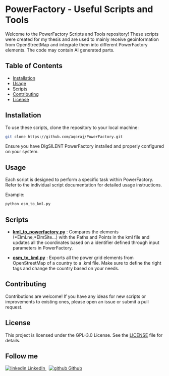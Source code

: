 # PowerFactory - Useful Scripts and Tools

Welcome to the PowerFactory Scripts and Tools repository! These scripts were created for my thesis and are used to mainly receive geoinformation from OpenStreetMap and integrate them into different PowerFactory elements. The code may contain AI generated parts.

## Table of Contents

- [Installation](#installation)
- [Usage](#usage)
- [Scripts](#scripts)
- [Contributing](#contributing)
- [License](#license)

## Installation

To use these scripts, clone the repository to your local machine:

```bash
git clone https://github.com/aqoraj/PowerFactory.git
```

Ensure you have DIgSILENT PowerFactory installed and properly configured on your system.

## Usage

Each script is designed to perform a specific task within PowerFactory. Refer to the individual script documentation for detailed usage instructions.

Example:

```bash
python osm_to_kml.py
```

## Scripts

- **[kml_to_powerfactory.py](kml_to_powerfactory.py)** : Compares the elements (*ElmLne,*ElmSite...) with the Paths and Points in the kml file and updates all the coordinates based on a identifier defined through input parameters in PowerFactory.

- **[osm_to_kml.py](osm_to_kml.py)** : Exports all the power grid elements from OpenStreetMap of a country to a .kml file. Make sure to define the right tags and change the country based on your needs.

## Contributing

Contributions are welcome! If you have any ideas for new scripts or improvements to existing ones, please open an issue or submit a pull request.

## License

This project is licensed under the GPL-3.0 License. See the [LICENSE](LICENSE) file for details.

## Follow me
<p>
  <a href="https://www.linkedin.com/in/aqoraj" rel="nofollow noreferrer">
    <img src="https://i.sstatic.net/gVE0j.png" alt="linkedin"> LinkedIn
  </a> &nbsp; 
  <a href="https://github.com/aqoraj" rel="nofollow noreferrer">
    <img src="https://i.sstatic.net/tskMh.png" alt="github"> Github
  </a>
</p>
